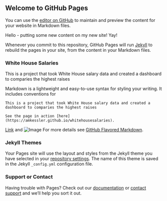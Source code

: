 ## Welcome to GitHub Pages
You can use the [editor on GitHub](https://github.com/carolinehakes/carolinehakes.github.io/edit/main/README.md) to maintain and preview the content for your website in Markdown files.

Hello - putting some new content on my new site! Yay! 

Whenever you commit to this repository, GitHub Pages will run [Jekyll](https://jekyllrb.com/) to rebuild the pages in your site, from the content in your Markdown files.

### White House Salaries
This is a project that took White House salary data and created a dashboard to comparies the highest raises

Markdown is a lightweight and easy-to-use syntax for styling your writing. It includes conventions for

```White House Salaries
This is a project that took White House salary data and created a dashboard to comparies the highest raises

See the page in action [here](https://amkessler.github.io/whitehousesalaries).

```
[Link](url) and ![Image](src)
For more details see [GitHub Flavored Markdown](https://guides.github.com/features/mastering-markdown/).

### Jekyll Themes

Your Pages site will use the layout and styles from the Jekyll theme you have selected in your [repository settings](https://github.com/carolinehakes/carolinehakes.github.io/settings). The name of this theme is saved in the Jekyll `_config.yml` configuration file.

### Support or Contact

Having trouble with Pages? Check out our [documentation](https://docs.github.com/categories/github-pages-basics/) or [contact support](https://github.com/contact) and we’ll help you sort it out.
